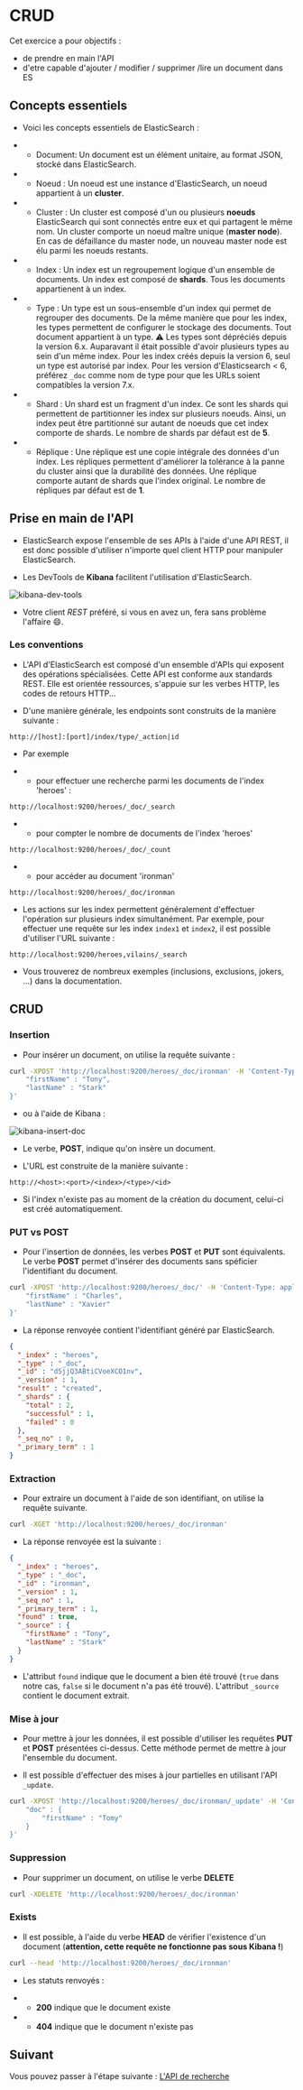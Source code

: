 # CRUD

Cet exercice a pour objectifs :
* de prendre en main l'API
* d'etre capable d'ajouter / modifier / supprimer /lire un document dans ES

## Concepts essentiels

* Voici les concepts essentiels de ElasticSearch :

* * Document: Un document est un élément unitaire, au format JSON, stocké dans ElasticSearch.
* * Noeud : Un noeud est une instance d'ElasticSearch, un noeud appartient à un **cluster**.
* * Cluster : Un cluster est composé d'un ou plusieurs **noeuds** ElasticSearch qui sont connectés entre eux et qui partagent le même nom. Un cluster comporte un noeud maître unique (**master node**). En cas de défaillance du master node, un nouveau master node est élu parmi les noeuds restants.
* * Index : Un index est un regroupement logique d'un ensemble de documents. Un index est composé de **shards**. Tous les documents appartienent à un index.
* * Type : Un type est un sous-ensemble d'un index qui permet de regrouper des documents. De la même manière que pour les index, les types permettent de configurer le stockage des documents. Tout document appartient à un type.
:warning: Les types sont dépréciés depuis la version 6.x. Auparavant il était possible d'avoir plusieurs types au sein d'un même index. Pour les index créés depuis la version 6, seul un type est autorisé par index. Pour les version d'Elasticsearch < 6, préférez `_doc` comme nom de type pour que les URLs soient compatibles la version 7.x.
* * Shard : Un shard est un fragment d'un index. Ce sont les shards qui permettent de partitionner les index sur plusieurs noeuds. Ainsi, un index peut être partitionné sur autant de noeuds que cet index comporte de shards. Le nombre de shards par défaut est de **5**.
* * Réplique : Une réplique est une copie intégrale des données d'un index. Les répliques permettent d'améliorer la tolérance à la panne du cluster ainsi que la durabilité des données. Une réplique comporte autant de shards que l'index original. Le nombre de répliques par défaut est de **1**.

## Prise en main de l'API

* ElasticSearch expose l'ensemble de ses APIs à l'aide d'une API REST, il est donc possible d'utiliser n'importe quel client HTTP pour manipuler ElasticSearch.

* Les DevTools de **Kibana** facilitent l'utilisation d'ElasticSearch.

![kibana-dev-tools](https://raw.githubusercontent.com/nosql-bootcamp/elasticsearch-101/master/instructions/kibana-dev-tools.png)

* Votre client *REST* préféré, si vous en avez un, fera sans problème l'affaire :smile:.

### Les conventions

* L'API d'ElasticSearch est composé d'un ensemble d'APIs qui exposent des opérations spécialisées. Cette API est conforme aux standards REST. Elle est orientée ressources, s'appuie sur les verbes HTTP, les codes de retours HTTP...

* D'une manière générale, les endpoints sont construits de la manière suivante :

```
http://[host]:[port]/index/type/_action|id
```

* Par exemple

* * pour effectuer une recherche parmi les documents de l'index 'heroes' :
```
http://localhost:9200/heroes/_doc/_search
```
* * pour compter le nombre de documents de l'index 'heroes'
```
http://localhost:9200/heroes/_doc/_count
```
* * pour accéder au document 'ironman'
```
http://localhost:9200/heroes/_doc/ironman
```

* Les actions sur les index permettent généralement d'effectuer l'opération sur plusieurs index simultanément. Par exemple, pour effectuer une requête sur les index `index1` et `index2`, il est possible d'utiliser l'URL suivante :

```
http://localhost:9200/heroes,vilains/_search
```

* Vous trouverez de nombreux exemples (inclusions, exclusions, jokers, ...) dans la documentation.

## CRUD

### Insertion

* Pour insérer un document, on utilise la requête suivante :

```bash
curl -XPOST 'http://localhost:9200/heroes/_doc/ironman' -H 'Content-Type: application/json' -d '{
	"firstName" : "Tony",
	"lastName" : "Stark"
}'
```

* ou à l'aide de Kibana :

![kibana-insert-doc](https://raw.githubusercontent.com/nosql-bootcamp/elasticsearch-101/master/instructions/kibana-insert-doc.png)

* Le verbe, **POST**, indique qu'on insère un document.

* L'URL est construite de la manière suivante :

```
http://<host>:<port>/<index>/<type>/<id>
```

* Si l'index n'existe pas au moment de la création du document, celui-ci est créé automatiquement.

### PUT vs POST

* Pour l'insertion de données, les verbes **POST** et **PUT** sont équivalents. Le verbe **POST** permet d'insérer des documents sans spéficier l'identifiant du document.

```bash
curl -XPOST 'http://localhost:9200/heroes/_doc/' -H 'Content-Type: application/json' -d '{
	"firstName" : "Charles",
	"lastName" : "Xavier"
}'
```

* La réponse renvoyée contient l'identifiant généré par ElasticSearch.

```json
{
  "_index" : "heroes",
  "_type" : "_doc",
  "_id" : "d5jjQ3ABtiCVoeXCO1nv",
  "_version" : 1,
  "result" : "created",
  "_shards" : {
    "total" : 2,
    "successful" : 1,
    "failed" : 0
  },
  "_seq_no" : 0,
  "_primary_term" : 1
}
```

### Extraction

* Pour extraire un document à l'aide de son identifiant, on utilise la requête suivante.

```bash
curl -XGET 'http://localhost:9200/heroes/_doc/ironman'
```

* La réponse renvoyée est la suivante :

```json
{
  "_index" : "heroes",
  "_type" : "_doc",
  "_id" : "ironman",
  "_version" : 1,
  "_seq_no" : 1,
  "_primary_term" : 1,
  "found" : true,
  "_source" : {
    "firstName" : "Tony",
    "lastName" : "Stark"
  }
}
```

* L'attribut `found` indique que le document a bien été trouvé (`true` dans notre cas, `false` si le document n'a pas été trouvé). L'attribut `_source` contient le document extrait.

### Mise à jour

* Pour mettre à jour les données, il est possible d'utiliser les requêtes **PUT** et **POST** présentées ci-dessus. Cette méthode permet de mettre à jour l'ensemble du document.

* Il est possible d'effectuer des mises à jour partielles en utilisant l'API `_update`.

```bash
curl -XPOST 'http://localhost:9200/heroes/_doc/ironman/_update' -H 'Content-Type: application/json' -d '{
	"doc" : {
		"firstName" : "Tomy"
	}
}'
```

### Suppression

* Pour supprimer un document, on utilise le verbe **DELETE**

```bash
curl -XDELETE 'http://localhost:9200/heroes/_doc/ironman'
```

### Exists

* Il est possible, à l'aide du verbe **HEAD** de vérifier l'existence d'un document (**attention, cette requête ne fonctionne pas sous Kibana !**)

```bash
curl --head 'http://localhost:9200/heroes/_doc/ironman'
```

* Les statuts renvoyés :

* * **200** indique que le document existe
* * **404** indique que le document n'existe pas

## Suivant

Vous pouvez passer à l'étape suivante : [L'API de recherche](./exercice-3-search.md)
